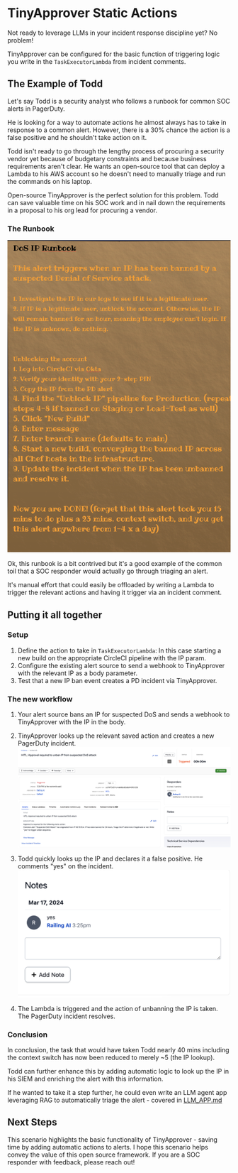 # TinyApprover Static Actions
Not ready to leverage LLMs in your incident response discipline yet? No problem! 

TinyApprover can be configured for the basic function of triggering logic you write in the `TaskExecutorLambda` from incident comments.

## The Example of Todd

Let's say Todd is a security analyst who follows a runbook for common SOC alerts in PagerDuty.

He is looking for a way to automate actions he almost always has to take in response to a common alert. However, there is a 30% chance the action is a false positive and he shouldn't take action on it.

Todd isn't ready to go through the lengthy process of procuring a security vendor yet because of budgetary constraints and because business requirements aren't clear. He wants an open-source tool that can deploy a Lambda to his AWS account so he doesn't need to manually triage and run the commands on his laptop.

Open-source TinyApprover is the perfect solution for this problem. Todd can save valuable time on his SOC work and in nail down the requirements in a proposal to his org lead for procuring a vendor.


### The Runbook
![Runbook](/screenshots/runbook-example.png)

Ok, this runbook is a bit contrived but it's a good example of the common toil that a SOC responder would actually go through triaging an alert.

It's manual effort that could easily be offloaded by writing a Lambda to trigger the relevant actions and having it trigger via an incident comment.

## Putting it all together
### Setup
1. Define the action to take in `TaskExecutorLambda`: In this case starting a new build on the appropriate CircleCI pipeline with the IP param.
2. Configure the existing alert source to send a webhook to TinyApprover with the relevant IP as a body parameter.
3. Test that a new IP ban event creates a PD incident via TinyApprover.

### The new workflow
1. Your alert source bans an IP for suspected DoS and sends a webhook to TinyApprover with the IP in the body.
2. TinyApprover looks up the relevant saved action and creates a new PagerDuty incident.
![PD Example 1](/screenshots/pd-example-1.png)

3. Todd quickly looks up the IP and declares it a false positive. He comments "yes" on the incident.
![PD Example 1](/screenshots/pd-example-2.png)
4. The Lambda is triggered and the action of unbanning the IP is taken. The PagerDuty incident resolves.

### Conclusion

In conclusion, the task that would have taken Todd nearly 40 mins including the context switch has now been reduced to merely ~5 (the IP lookup). 

Todd can further enhance this by adding automatic logic to look up the IP in his SIEM and enriching the alert with this information.

If he wanted to take it a step further, he could even write an LLM agent app leveraging RAG to automatically triage the alert - covered in [LLM_APP.md](https://github.com/cjfit/tinyapprover/blob/main/examples/LLM_APP.md)

## Next Steps

This scenario highlights the basic functionality of TinyApprover - saving time by adding automatic actions to alerts. I hope this scenario helps convey the value of this open source framework. If you are a SOC responder with feedback, please reach out!